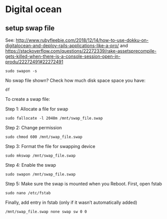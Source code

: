 # Digital ocean

## setup swap file

See:
http://www.rubyfleebie.com/2018/12/14/how-to-use-dokku-on-digitalocean-and-deploy-rails-applications-like-a-pro/
and
https://stackoverflow.com/questions/22272339/rake-assetsprecompile-gets-killed-when-there-is-a-console-session-open-in-produ/22272491#22272491

```
sudo swapon -s
```

No swap file shown? Check how much disk space space you have:

```
df
```

To create a swap file:

Step 1: Allocate a file for swap

```
sudo fallocate -l 2048m /mnt/swap_file.swap
```

Step 2: Change permission

```
sudo chmod 600 /mnt/swap_file.swap
```

Step 3: Format the file for swapping device

```
sudo mkswap /mnt/swap_file.swap
```

Step 4: Enable the swap

```
sudo swapon /mnt/swap_file.swap
```

Step 5: Make sure the swap is mounted when you Reboot. First, open fstab

```
sudo nano /etc/fstab
```

Finally, add entry in fstab (only if it wasn’t automatically added)

```
/mnt/swap_file.swap none swap sw 0 0
```
